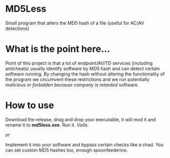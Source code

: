 # MD5Less
Small program that alters the MD5 hash of a file (useful for AC/AV detections)


# What is the point here...
Point of this project is that a lot of endpoint/AV/TD services (including anticheats) usually identify software by MD5
hash and can detect certain software running. By changing the hash without altering the functionality of the program we
circumvent these restrictions and we run potentially _malicious_ or _forbidden because company is retarded_ software.

# How to use
Download the release, drag and drop your executable, it will mod it and rename it to **md5less.exe**. Run it. _Voila_.

_or_

Implement it into your software and bypass certain checks like a chad. You can set custom MD5 hashes too, enough spoonfeederino.
